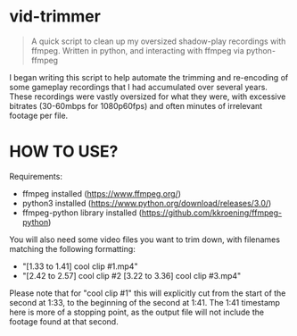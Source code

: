 # vid-trimmer
> A quick script to clean up my oversized shadow-play recordings with ffmpeg.
> Written in python, and interacting with ffmpeg via python-ffmpeg

I began writing this script to help automate the trimming and re-encoding of some gameplay recordings that I had accumulated over several years. These recordings were vastly oversized for what they were, with excessive bitrates (30-60mbps for 1080p60fps) and often minutes of irrelevant footage per file.


# HOW TO USE?

Requirements:
- ffmpeg installed (https://www.ffmpeg.org/)
- python3 installed (https://www.python.org/download/releases/3.0/)
- ffmpeg-python library installed (https://github.com/kkroening/ffmpeg-python)

You will also need some video files you want to trim down, with filenames matching the following formatting:
- "[1.33 to 1.41] cool clip #1.mp4"
- "[2.42 to 2.57] cool clip #2 [3.22 to 3.36] cool clip #3.mp4"

Please note that for "cool clip #1" this will explicitly cut from the start of the second at 1:33, to the beginning of the second at 1:41.
The 1:41 timestamp here is more of a stopping point, as the output file will not include the footage found at that second.
